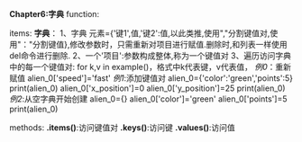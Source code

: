 **Chapter6:字典**
function:

items:
    **字典**：
    1、字典 元素={'键1',值,'键2':值,以此类推,使用","分割键值对,使用"："分割键值},修改参数时，只需重新对项目进行赋值.删除时,和列表一样使用del命令进行删除.
    2、一个'项目':参数构成整体,称为一个键值对
    3、遍历访问字典中的每一个键值对:
    for k,v in example()，格式中k代表键，v代表值，
    *例0*：重新赋值
        alien_0['speed']='fast'
    *例1*:添加键值对
        alien_0={'color':'green','points':5}
        print(alien_0)
        alien_0['x_position']=0
        alien_0['y_position']=25
        print(alien_0)
    *例2*:从空字典开始创建
        alien_0={}
        alien_0['color']='green'
        alien_0['points']=5
        print(alien_0)

methods:
    **.items()**:访问键值对
    **.keys()**:访问键
    **.values()**:访问值
